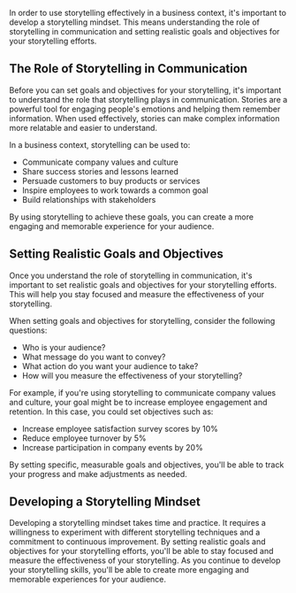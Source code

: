 
In order to use storytelling effectively in a business context, it's important to develop a storytelling mindset. This means understanding the role of storytelling in communication and setting realistic goals and objectives for your storytelling efforts.

The Role of Storytelling in Communication
-----------------------------------------

Before you can set goals and objectives for your storytelling, it's important to understand the role that storytelling plays in communication. Stories are a powerful tool for engaging people's emotions and helping them remember information. When used effectively, stories can make complex information more relatable and easier to understand.

In a business context, storytelling can be used to:

* Communicate company values and culture
* Share success stories and lessons learned
* Persuade customers to buy products or services
* Inspire employees to work towards a common goal
* Build relationships with stakeholders

By using storytelling to achieve these goals, you can create a more engaging and memorable experience for your audience.

Setting Realistic Goals and Objectives
--------------------------------------

Once you understand the role of storytelling in communication, it's important to set realistic goals and objectives for your storytelling efforts. This will help you stay focused and measure the effectiveness of your storytelling.

When setting goals and objectives for storytelling, consider the following questions:

* Who is your audience?
* What message do you want to convey?
* What action do you want your audience to take?
* How will you measure the effectiveness of your storytelling?

For example, if you're using storytelling to communicate company values and culture, your goal might be to increase employee engagement and retention. In this case, you could set objectives such as:

* Increase employee satisfaction survey scores by 10%
* Reduce employee turnover by 5%
* Increase participation in company events by 20%

By setting specific, measurable goals and objectives, you'll be able to track your progress and make adjustments as needed.

Developing a Storytelling Mindset
---------------------------------

Developing a storytelling mindset takes time and practice. It requires a willingness to experiment with different storytelling techniques and a commitment to continuous improvement. By setting realistic goals and objectives for your storytelling efforts, you'll be able to stay focused and measure the effectiveness of your storytelling. As you continue to develop your storytelling skills, you'll be able to create more engaging and memorable experiences for your audience.
